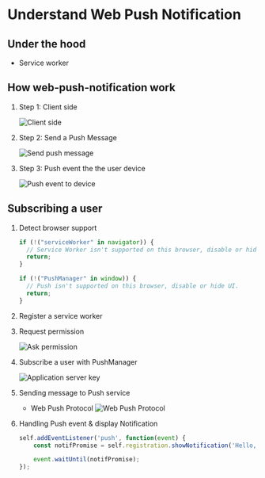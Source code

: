 # Understand Web Push Notification

## Under the hood

- Service worker

## How web-push-notification work

1. Step 1: Client side

    ![Client side](https://developers.google.com/web/fundamentals/push-notifications/images/svgs/browser-to-server.svg)

2. Step 2: Send a Push Message

    ![Send push message](https://developers.google.com/web/fundamentals/push-notifications/images/svgs/server-to-push-service.svg)

3. Step 3: Push event the the user device

    ![Push event to device](https://developers.google.com/web/fundamentals/push-notifications/images/svgs/push-service-to-sw-event.svg)

## Subscribing a user

1. Detect browser support

    ```js
    if (!("serviceWorker" in navigator)) {
      // Service Worker isn't supported on this browser, disable or hide UI.
      return;
    }

    if (!("PushManager" in window)) {
      // Push isn't supported on this browser, disable or hide UI.
      return;
    }
    ```

2. Register a service worker


3. Request permission

    ![Ask permission](https://i.stack.imgur.com/Bazqj.png)

4. Subscribe a user with PushManager

    ![Application server key](https://developers.google.com/web/fundamentals/push-notifications/images/svgs/application-server-key-subscribe.svg)

5. Sending message to Push service

    - Web Push Protocol
    ![Web Push Protocol](https://developers.google.com/web/fundamentals/push-notifications/images/svgs/application-server-key-send.svg)

6. Handling Push event & display Notification

    ```js
    self.addEventListener('push', function(event) {
        const notifPromise = self.registration.showNotification('Hello, World.');

        event.waitUntil(notifPromise);
    });
    ```